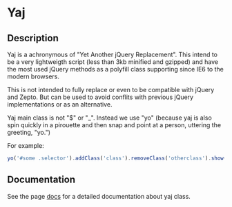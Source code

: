 # Yaj 

## Description

Yaj is a achronymous of "Yet Another jQuery Replacement". This intend to be a very lightweigth script 
(less than 3kb minified and gzipped) and have the most used jQuery methods as a polyfill class supporting 
since IE6 to the modern browsers. 

This is not intended to fully replace or even to be compatible with jQuery and Zepto. 
But can be used to avoid conflits with previous jQuery implementations or as an alternative.  
 
Yaj main class is not "$" or "_". Instead we use "yo" (because yaj is also spin quickly in a pirouette and then snap 
and point at a person, uttering the greeting, "yo.")

For example:

```javascript
yo('#some .selector').addClass('class').removeClass('otherclass').show();
```

## Documentation

See the page [docs](docs/README.md) for a detailed documentation about yaj class.

